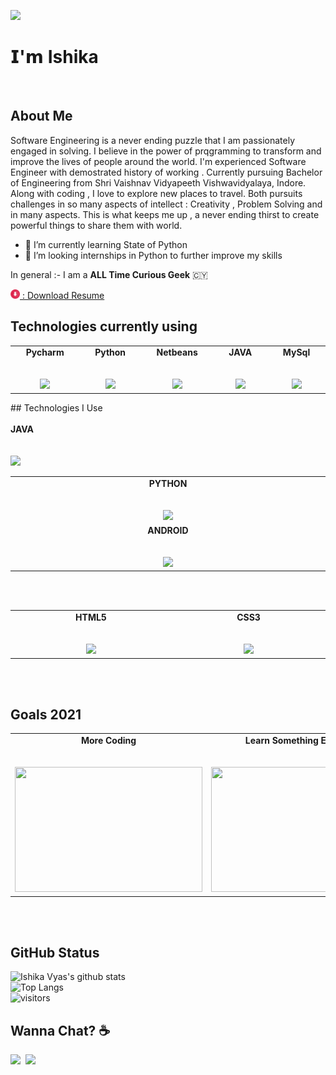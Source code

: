 
<p>
  <img src="https://media.giphy.com/media/xHEPtVlwQ4sJs07clI/giphy.gif" width="200px"></p>

# 𝗜'𝗺 Ishika  
<br>

## About Me
Software Engineering is a never ending puzzle that I am passionately engaged in solving. I believe in the power of prqgramming to transform and improve the lives of people around the world.
I'm experienced Software Engineer with demostrated history of working . Currently pursuing Bachelor of Engineering from Shri Vaishnav Vidyapeeth Vishwavidyalaya, Indore.
Along with coding , I love to explore new places to travel. Both pursuits challenges in so many aspects of intellect : Creativity , Problem Solving and in many aspects.
This is what keeps me up , a never ending thirst to create powerful things to share them with world.
<br>

- 🌱 I’m currently learning State of Python
- 🤝 I’m looking internships in Python to further improve my skills

In general :- I am a **ALL Time Curious Geek**  🇨🇾
<p><a href="https://drive.google.com/file/d/1qmqD4sT4_cO7Rtjf8Kk6CQAgZWmu2al8/view?usp=sharing"><img height="15px"  width="15px" src="https://github.com/shubhamchauda/shubhamchauda/blob/master/1486485559-118arrow-down-download-downloads-downloading-save_81191.png"> : Download Resume</a></p>

## Technologies currently using 
<table>
  <tbody>
    <tr valign="top">
      <td width="10%" align="center">
        <span><strong>Pycharm</strong></span><br><br><br>
        <img height="64px" src="https://seeklogo.com/images/P/pycharm-logo-51B1427388-seeklogo.com.png">
      </td>
      <td width="10%" align="center">
        <span><strong>Python</strong></span><br><br><br>
        <img height="64px" src="https://seeklogo.com/images/P/python-logo-C50EED1930-seeklogo.com.png">
      </td>
      <td width="10%" align="center">
        <span><strong>Netbeans</strong></span><br><br><br>
        <img height="64px" src="https://seeklogo.com/images/N/NetBeans-logo-C762AE6DB8-seeklogo.com.png">
      </td>
      <td width="10%" align="center">
        <span><strong>JAVA</strong></span><br><br><br>
        <img height="64px" src="https://seeklogo.com/images/J/java-logo-7833D1D21A-seeklogo.com.png">
      </td>
      <td width="10%" align="center">
        <span><strong>MySql</strong></span><br><br><br>
        <img height="64px" src="https://seeklogo.com/images/M/mysql-logo-B047FB7790-seeklogo.com.png">
      </td>
      
      

  </tbody>
</table>
## Technologies I Use
<br>
<br>

<table>
  <tbody>
    <tr valign="top">
      <td width="10%" align="center">
        <span><strong>PYTHON</strong></span><br><br><br>
        <img height="64px" src="https://cdn.svgporn.com/logos/python.svg">
      </td>
      <tr valign="top>
      <td width="10%" align="center">
        <span><strong>JAVA</strong></span><br><br><br>
        <img height="64px" src="https://cdn.svgporn.com/logos/java.svg">
      </td>
      <td width="10%" align="center">
        <span><strong>ANDROID</strong></span><br><br><br>
        <img height="64px" src="https://cdn.svgporn.com/logos/android-icon.svg">
      </td>
      </tbody>

</table>
<br>
<br>


<table>
  <tbody>
      <td width="10%" align="center">
        <span><strong>HTML5</strong></span><br><br><br>
        <img height="64px" src="https://cdn.svgporn.com/logos/html-5.svg">
      </td>  
      <td width="10%" align="center">
        <span><strong>CSS3</strong></span><br><br><br>
        <img height="64px" src="https://cdn.svgporn.com/logos/css-3.svg">
      </td>
      </tbody>
</table>
<br>
<br>

## Goals 2021

<table>
  <tbody>
    <tr valign="top">
      <td width="10%" align="center">
        <span><strong>More Coding</strong></span><br><br><br>
        <img height="200px" src="https://media.giphy.com/media/TilmLMmWrRYYHjLfub/giphy.gif" width="300px">
      </td>
      <td width="10%" align="center">
        <span><strong>Learn Something Everytime</strong></span><br><br><br>
        <img height="200px" src="https://media.giphy.com/media/1jVKrnScBhszwCYSdN/giphy.gif" width="300px">
      </td>
      <td width="10%" align="center">
        <span><strong>Establishment of  Networks</strong></span><br><br><br>
        <img height="200px" src="https://media.giphy.com/media/wjEwvAMkkoUmLOc722/giphy.gif" width="300px">
      </td>
      <td width="10%" align="center">
        <span><strong>Travel And Explore</strong></span><br><br><br>
        <img height="200px" src="https://media.giphy.com/media/l41YnKSInZIQxa2ly/giphy.gif" width="300px">
      </td>
      </tbody>
</table>

<br>
<br>
 
 ## GitHub Status

![Ishika Vyas's github stats](https://github-readme-stats.vercel.app/api?username=ishikavyas18&show_icons=true&theme=radical)
<br>
![Top Langs](https://github-readme-stats.vercel.app/api/top-langs/?username=ishikavyas18&show_icons=true&theme=radical)
<br>
![visitors](https://visitor-badge.glitch.me/badge?page_id=ishikavyas18.ishikavyas18)


## Wanna Chat? ☕

  <a href="https://www.linkedin.com/in/shubham-chauda-a2395a140/">
    <img align="left" width="24px" src="https://github.com/TheDudeThatCode/TheDudeThatCode/blob/master/Assets/Linkedin.svg" />
  </a>

  <a href="mailto:chaudashubham@gmail.com">
    <img align="left" width="26px" src="https://github.com/TheDudeThatCode/TheDudeThatCode/blob/master/Assets/Gmail.svg" />
  </a>
 
